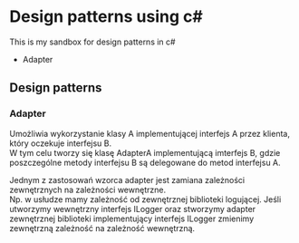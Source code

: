 # Design patterns using c#
This is my sandbox for design patterns in c#

- Adapter

## Design patterns
### Adapter
Umożliwia wykorzystanie klasy A implementującej interfejs A przez klienta, który oczekuje interfejsu B.\
W tym celu tworzy się klasę AdapterA implementującą imterfejs B, gdzie poszczególne metody interfejsu B są delegowane do metod interfejsu A.

Jednym z zastosowań wzorca adapter jest zamiana zależności zewnętrznych na zależności wewnętrzne.\
Np. w usłudze mamy zależność od zewnętrznej biblioteki logującej. 
Jeśli utworzymy wewnętrzny interfejs ILogger oraz stworzymy adapter zewnętrznej biblioteki implementujący interfejs ILogger zmienimy zewnętrzną zależność na zależność wewnętrzną.